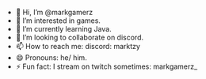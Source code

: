 - 👋 Hi, I’m @markgamerz
- 👀 I’m interested in games.
- 🌱 I’m currently learning Java.
- 💞️ I’m looking to collaborate on discord.
- 📫 How to reach me: discord: marktzy
- 😄 Pronouns: he/ him.
- ⚡ Fun fact: I stream on twitch sometimes: markgamerz_

<!---
markgamerz/markgamerz is a ✨ special ✨ repository because its `README.md` (this file) appears on your GitHub profile.
You can click the Preview link to take a look at your changes.
--->
